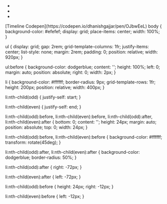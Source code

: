 <ul>
  <li></li>
  <li></li>
  <li></li>
</ul>
[Timeline Codepen](https://codepen.io/dhanishgajjar/pen/OJbwEeL)
body {
  background-color: #efefef;
  display: grid;
  place-items: center;
  width: 100%;
}

ul {
  display: grid;
  gap: 2rem;
  grid-template-columns: 1fr;
  justify-items: center;
  list-style: none;
  margin: 2rem;
  padding: 0;
  position: relative;
  width: 920px;
}

ul:before {
  background-color: dodgerblue;
  content: '';
  height: 100%;
  left: 0;
  margin: auto;
  position: absolute;
  right: 0;
  width: 2px;
}

li {
  background-color: #ffffff;
  border-radius: 9px;
  grid-template-rows: 1fr;
  height: 200px;
  position: relative;
  width: 400px;
}

li:nth-child(odd) {
  justify-self: start;
}

li:nth-child(even) {
  justify-self: end;
}

li:nth-child(odd):before,
li:nth-child(even):before,
li:nth-child(odd):after,
li:nth-child(even):after {
  bottom: 0;
  content: '';
  height: 24px;
  margin: auto;
  position: absolute;
  top: 0;
  width: 24px;
}

li:nth-child(odd):before,
li:nth-child(even):before {
  background-color: #ffffff;
  transform: rotate(45deg);
}

li:nth-child(odd):after,
li:nth-child(even):after {
  background-color: dodgerblue;
  border-radius: 50%; 
}

li:nth-child(odd):after {
  right: -72px;
}

li:nth-child(even):after {
  left: -72px;
}

li:nth-child(odd):before {
  height: 24px;
  right: -12px;
}

li:nth-child(even):before {
  left: -12px;
}

